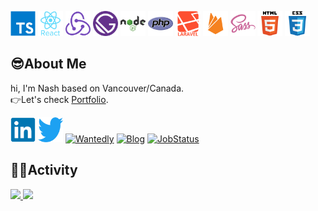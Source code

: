 <!-- <h2>⚡️Languages & Tools<h2> -->

<a href="#" target="_blank"><img src="https://raw.githubusercontent.com/devicons/devicon/master/icons/typescript/typescript-original.svg" alt="TypeScript" width="40" height="40"></a>
<a href="#" target="_blank"><img src="https://raw.githubusercontent.com/devicons/devicon/master/icons/react/react-original-wordmark.svg" alt="React" width="40" height="40"></a>
<a href="#" target="_blank"><img src="https://raw.githubusercontent.com/devicons/devicon/master/icons/redux/redux-original.svg" alt="Redux" width="40" height="40"></a>
<a href="#" target="_blank"><img src="https://raw.githubusercontent.com/devicons/devicon/master/icons/gatsby/gatsby-original.svg" alt="React" width="40" height="40"></a>
<a href="#" target="_blank"><img src="https://raw.githubusercontent.com/devicons/devicon/master/icons/nodejs/nodejs-original-wordmark.svg" alt="Gatsby" width="40" height="40"></a>
<a href="#" target="_blank"><img src="https://raw.githubusercontent.com/devicons/devicon/master/icons/php/php-original.svg" alt="PHP" width="40" height="40"></a>
<a href="#" target="_blank"><img src="https://raw.githubusercontent.com/devicons/devicon/master/icons/laravel/laravel-plain-wordmark.svg" alt="Laravel" width="40" height="40"></a>
<a href="#" target="_blank"><img src="https://raw.githubusercontent.com/devicons/devicon/master/icons/firebase/firebase-plain.svg" alt="Firebase" width="40" height="40"></a>
<a href="#" target="_blank"><img src="https://raw.githubusercontent.com/devicons/devicon/master/icons/sass/sass-original.svg" alt="Sass" width="40" height="40"></a>
<a href="#" target="_blank"><img src="https://raw.githubusercontent.com/devicons/devicon/master/icons/html5/html5-original-wordmark.svg" alt="html" width="40" height="40"></a>
<a href="#" target="_blank"><img src="https://raw.githubusercontent.com/devicons/devicon/master/icons/css3/css3-original-wordmark.svg" alt="css" width="40" height="40"></a>

<!-- <a href="#" target="_blank"><img src="" alt="html" width="40" height="40"></a> -->

<h2>😎About Me</h2>
hi, I'm Nash based on Vancouver/Canada.<br />
👉Let's check <a href="https://snamiki1212.github.io" target="_blank">Portfolio</a>.

<a href="https://www.linkedin.com/in/snamiki1212"><img src="https://raw.githubusercontent.com/devicons/devicon/master/icons/linkedin/linkedin-original.svg" alt="LinkedIn" width="40" height="40"></a>
<a src="https://twitter.com/snamiki1212"><img src="https://raw.githubusercontent.com/devicons/devicon/master/icons/twitter/twitter-original.svg" alt="Twitter" width="40" height="40"/></a>
<a href="https://www.wantedly.com/users/103593293"><img src="https://img.shields.io/badge/W-Wantedly-%2300A4BB" alt="Wantedly"></a>
<a href="https://snamiki1212.com"><img src="https://img.shields.io/badge/Blog-Lunash-%239932CC" alt="Blog"></a>
<a href="https://gist.github.com/snamiki1212/2681ec95818d6d4afdd20b98a60f3d83"><img src="https://img.shields.io/badge/HireMe-%E8%89%AF%E3%81%84%E6%A1%88%E4%BB%B6%E3%81%8C%E3%81%82%E3%82%8C%E3%81%B0-yellow" alt="JobStatus"></a>

<h2>🧑‍💻Activity</h2>
<a href="https://github.com/anuraghazra/github-readme-stats">
  <img src="https://github-readme-stats.vercel.app/api?username=snamiki1212&count_private=true&show_icons=true" />
</a>
<a href="https://github.com/anuraghazra/github-readme-stats">
  <img src="https://github-readme-stats.vercel.app/api/top-langs/?username=snamiki1212&layout=compact" />
</a>
